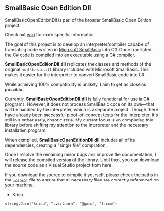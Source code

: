 ## SmallBasic Open Edition Dll

SmallBasicOpenEditionDll is part of the broader SmallBasic Open Edition project.

Check out [wiki](https://github.com/EkBass/SmallBasicOpenEditionDll/wiki) for more specific information.

The goal of this project is to develop an interpreter/compiler capable of translating code written in [Microsoft SmallBasic](https://smallbasic-publicwebsite.azurewebsites.net/) into C#. Once translated, the C# code is compiled into an executable using a C# compiler.

**SmallBasicOpenEditionDll.dll** replicates the classes and methods of the original `smallbasic.dll` library included with Microsoft SmallBasic. This makes it easier for the interpreter to convert SmallBasic code into C#.

While achieving 100% compatibility is unlikely, I aim to get as close as possible.

Currently, **SmallBasicOpenEditionDll.dll** is fully functional for use in C# programs. However, it does not process SmallBasic code on its own—that will be handled by the interpreter, which is a separate project. Though there have already been successful proof-of-concept tests for the interpreter, it's still in a rather early, chaotic state. My current focus is on completing this library before shifting my attention to the interpreter and the necessary installation program.

When compiled, **SmallBasicOpenEditionDll.dll** includes all of its dependencies, creating a "single file" compilation.

Once I resolve the remaining minor bugs and improve the documentation, I will release the compiled version of the library. Until then, you can download the source code as a Visual Studio project from here.

If you download the source to compile it yourself, please check the paths in the [`.csproj`](https://github.com/EkBass/SmallBasicOpenEditionDll/blob/master/SmallBasicOpenEditionDll.csproj) file to ensure that all necessary files are correctly referenced on your machine.

- Krisu

`string.Join("krisu", ".virtanen", "@gmai", "l.com")`

